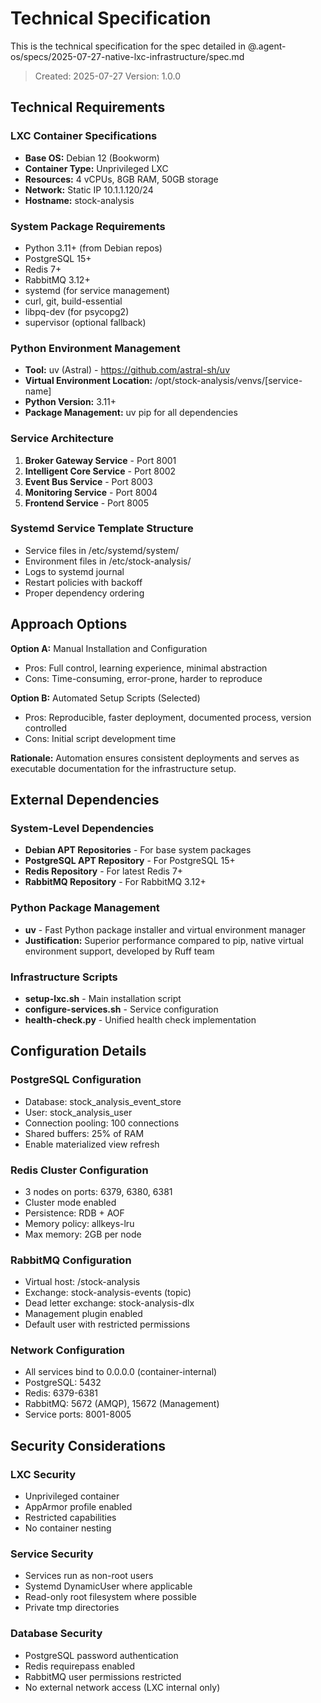 # Technical Specification

This is the technical specification for the spec detailed in @.agent-os/specs/2025-07-27-native-lxc-infrastructure/spec.md

> Created: 2025-07-27
> Version: 1.0.0

## Technical Requirements

### LXC Container Specifications
- **Base OS:** Debian 12 (Bookworm)
- **Container Type:** Unprivileged LXC
- **Resources:** 4 vCPUs, 8GB RAM, 50GB storage
- **Network:** Static IP 10.1.1.120/24
- **Hostname:** stock-analysis

### System Package Requirements
- Python 3.11+ (from Debian repos)
- PostgreSQL 15+
- Redis 7+
- RabbitMQ 3.12+
- systemd (for service management)
- curl, git, build-essential
- libpq-dev (for psycopg2)
- supervisor (optional fallback)

### Python Environment Management
- **Tool:** uv (Astral) - https://github.com/astral-sh/uv
- **Virtual Environment Location:** /opt/stock-analysis/venvs/[service-name]
- **Python Version:** 3.11+
- **Package Management:** uv pip for all dependencies

### Service Architecture
1. **Broker Gateway Service** - Port 8001
2. **Intelligent Core Service** - Port 8002
3. **Event Bus Service** - Port 8003
4. **Monitoring Service** - Port 8004
5. **Frontend Service** - Port 8005

### Systemd Service Template Structure
- Service files in /etc/systemd/system/
- Environment files in /etc/stock-analysis/
- Logs to systemd journal
- Restart policies with backoff
- Proper dependency ordering

## Approach Options

**Option A:** Manual Installation and Configuration
- Pros: Full control, learning experience, minimal abstraction
- Cons: Time-consuming, error-prone, harder to reproduce

**Option B:** Automated Setup Scripts (Selected)
- Pros: Reproducible, faster deployment, documented process, version controlled
- Cons: Initial script development time

**Rationale:** Automation ensures consistent deployments and serves as executable documentation for the infrastructure setup.

## External Dependencies

### System-Level Dependencies
- **Debian APT Repositories** - For base system packages
- **PostgreSQL APT Repository** - For PostgreSQL 15+
- **Redis Repository** - For latest Redis 7+
- **RabbitMQ Repository** - For RabbitMQ 3.12+

### Python Package Management
- **uv** - Fast Python package installer and virtual environment manager
- **Justification:** Superior performance compared to pip, native virtual environment support, developed by Ruff team

### Infrastructure Scripts
- **setup-lxc.sh** - Main installation script
- **configure-services.sh** - Service configuration
- **health-check.py** - Unified health check implementation

## Configuration Details

### PostgreSQL Configuration
- Database: stock_analysis_event_store
- User: stock_analysis_user
- Connection pooling: 100 connections
- Shared buffers: 25% of RAM
- Enable materialized view refresh

### Redis Cluster Configuration
- 3 nodes on ports: 6379, 6380, 6381
- Cluster mode enabled
- Persistence: RDB + AOF
- Memory policy: allkeys-lru
- Max memory: 2GB per node

### RabbitMQ Configuration
- Virtual host: /stock-analysis
- Exchange: stock-analysis-events (topic)
- Dead letter exchange: stock-analysis-dlx
- Management plugin enabled
- Default user with restricted permissions

### Network Configuration
- All services bind to 0.0.0.0 (container-internal)
- PostgreSQL: 5432
- Redis: 6379-6381
- RabbitMQ: 5672 (AMQP), 15672 (Management)
- Service ports: 8001-8005

## Security Considerations

### LXC Security
- Unprivileged container
- AppArmor profile enabled
- Restricted capabilities
- No container nesting

### Service Security
- Services run as non-root users
- Systemd DynamicUser where applicable
- Read-only root filesystem where possible
- Private tmp directories

### Database Security
- PostgreSQL password authentication
- Redis requirepass enabled
- RabbitMQ user permissions restricted
- No external network access (LXC internal only)